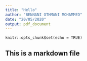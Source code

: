 ```yaml
---
title: "Hello"
author: "BENNANI OTHMANI MOHAMMED"
date: "20/05/2020"
output: pdf_document
---
```


```{r setup, include=FALSE}
knitr::opts_chunk$set(echo = TRUE)
```

## This is a markdown file


